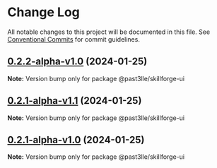 # Change Log

All notable changes to this project will be documented in this file.
See [Conventional Commits](https://conventionalcommits.org) for commit guidelines.

## [0.2.2-alpha-v1.0](https://github.com/PAST3LLE/past3lle-monorepo/compare/@past3lle/skillforge-ui@0.2.2-alpha.0...@past3lle/skillforge-ui@0.2.2-alpha-v1.0) (2024-01-25)

**Note:** Version bump only for package @past3lle/skillforge-ui





## [0.2.1-alpha-v1.1](https://github.com/PAST3LLE/past3lle-monorepo/compare/@past3lle/skillforge-ui@0.2.1-alpha-v1.0...@past3lle/skillforge-ui@0.2.1-alpha-v1.1) (2024-01-25)

**Note:** Version bump only for package @past3lle/skillforge-ui





## [0.2.1-alpha-v1.0](https://github.com/PAST3LLE/past3lle-monorepo/compare/@past3lle/skillforge-ui@0.2.0...@past3lle/skillforge-ui@0.2.1-alpha-v1.0) (2024-01-25)

**Note:** Version bump only for package @past3lle/skillforge-ui

